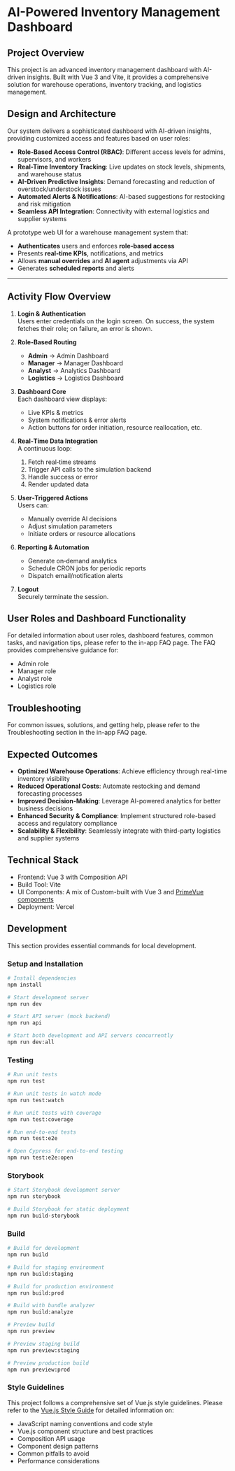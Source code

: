 # AI-Powered Inventory Management Dashboard

## Project Overview
This project is an advanced inventory management dashboard with AI-driven insights. Built with Vue 3 and Vite, it provides a comprehensive solution for warehouse operations, inventory tracking, and logistics management.

## Design and Architecture 
Our system delivers a sophisticated dashboard with AI-driven insights, providing customized access and features based on user roles:

- **Role-Based Access Control (RBAC)**: Different access levels for admins, supervisors, and workers
- **Real-Time Inventory Tracking**: Live updates on stock levels, shipments, and warehouse status
- **AI-Driven Predictive Insights**: Demand forecasting and reduction of overstock/understock issues
- **Automated Alerts & Notifications**: AI-based suggestions for restocking and risk mitigation
- **Seamless API Integration**: Connectivity with external logistics and supplier systems

A prototype web UI for a warehouse management system that:

- **Authenticates** users and enforces **role‑based access**
- Presents **real‑time KPIs**, notifications, and metrics
- Allows **manual overrides** and **AI agent** adjustments via API
- Generates **scheduled reports** and alerts

---

## Activity Flow Overview

1. **Login & Authentication**  
   Users enter credentials on the login screen. On success, the system fetches their role; on failure, an error is shown.

2. **Role‑Based Routing**
    - **Admin** → Admin Dashboard
    - **Manager** → Manager Dashboard
    - **Analyst** → Analytics Dashboard
    - **Logistics** → Logistics Dashboard

3. **Dashboard Core**  
   Each dashboard view displays:
    - Live KPIs & metrics
    - System notifications & error alerts
    - Action buttons for order initiation, resource reallocation, etc.

4. **Real‑Time Data Integration**  
   A continuous loop:
    1. Fetch real‑time streams
    2. Trigger API calls to the simulation backend
    3. Handle success or error
    4. Render updated data

5. **User‑Triggered Actions**  
   Users can:
    - Manually override AI decisions
    - Adjust simulation parameters
    - Initiate orders or resource allocations

6. **Reporting & Automation**
    - Generate on‑demand analytics
    - Schedule CRON jobs for periodic reports
    - Dispatch email/notification alerts

7. **Logout**  
   Securely terminate the session.

## User Roles and Dashboard Functionality

For detailed information about user roles, dashboard features, common tasks, and navigation tips, please refer to the in-app FAQ page. The FAQ provides comprehensive guidance for:

- Admin role
- Manager role
- Analyst role
- Logistics role

## Troubleshooting

For common issues, solutions, and getting help, please refer to the Troubleshooting section in the in-app FAQ page.

## Expected Outcomes

- **Optimized Warehouse Operations**: Achieve efficiency through real-time inventory visibility
- **Reduced Operational Costs**: Automate restocking and demand forecasting processes
- **Improved Decision-Making**: Leverage AI-powered analytics for better business decisions
- **Enhanced Security & Compliance**: Implement structured role-based access and regulatory compliance
- **Scalability & Flexibility**: Seamlessly integrate with third-party logistics and supplier systems

## Technical Stack
- Frontend: Vue 3 with Composition API
- Build Tool: Vite
- UI Components: A mix of Custom-built with Vue 3 and [PrimeVue components](https://primevue.org/)
- Deployment: Vercel

## Development

This section provides essential commands for local development.

### Setup and Installation
```bash
# Install dependencies
npm install

# Start development server
npm run dev

# Start API server (mock backend)
npm run api

# Start both development and API servers concurrently
npm run dev:all
```

### Testing
```bash
# Run unit tests
npm run test

# Run unit tests in watch mode
npm run test:watch

# Run unit tests with coverage
npm run test:coverage

# Run end-to-end tests
npm run test:e2e

# Open Cypress for end-to-end testing
npm run test:e2e:open
```

### Storybook
```bash
# Start Storybook development server
npm run storybook

# Build Storybook for static deployment
npm run build-storybook
```

### Build
```bash
# Build for development
npm run build

# Build for staging environment
npm run build:staging

# Build for production environment
npm run build:prod

# Build with bundle analyzer
npm run build:analyze

# Preview build
npm run preview

# Preview staging build
npm run preview:staging

# Preview production build
npm run preview:prod
```

### Style Guidelines
This project follows a comprehensive set of Vue.js style guidelines. Please refer to the [Vue.js Style Guide](./.junie/guidelines.md) for detailed information on:

- JavaScript naming conventions and code style
- Vue.js component structure and best practices
- Composition API usage
- Component design patterns
- Common pitfalls to avoid
- Performance considerations
